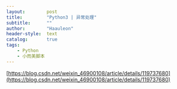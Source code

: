 ```yaml
---
layout:        post
title:         "Python3 | 异常处理"
subtitle:      ""
author:        "Haauleon"
header-style:  text
catalog:       true
tags:
    - Python
    - 小而美脚本
---
```


[https://blog.csdn.net/weixin_46900108/article/details/119737680](https://blog.csdn.net/weixin_46900108/article/details/119737680)